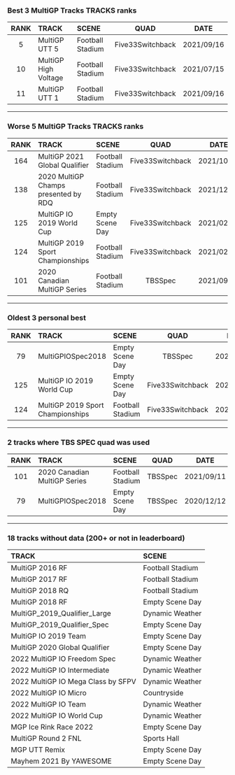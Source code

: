 ### Best 3 MultiGP Tracks TRACKS ranks
|RANK|TRACK|SCENE|QUAD|DATE|
|:---:|:---|:---|:---:|:---:|
|5|MultiGP UTT 5|Football Stadium|Five33Switchback|2021/09/16|
|10|MultiGP High Voltage|Football Stadium|Five33Switchback|2021/07/15|
|11|MultiGP UTT 1|Football Stadium|Five33Switchback|2021/09/16|
---
### Worse 5 MultiGP Tracks TRACKS ranks
|RANK|TRACK|SCENE|QUAD|DATE|
|:---:|:---|:---|:---:|:---:|
|164|MultiGP 2021 Global Qualifier|Football Stadium|Five33Switchback|2021/10/02|
|138|2020 MultiGP Champs presented by RDQ|Football Stadium|Five33Switchback|2021/12/10|
|125|MultiGP IO 2019 World Cup|Empty Scene Day|Five33Switchback|2021/02/03|
|124|MultiGP 2019 Sport Championships|Football Stadium|Five33Switchback|2021/02/20|
|101|2020 Canadian MultiGP Series|Football Stadium|TBSSpec|2021/09/11|
---
### Oldest 3 personal best
|RANK|TRACK|SCENE|QUAD|DATE|
|:---:|:---|:---|:---:|:---:|
|79|MultiGPIOSpec2018|Empty Scene Day|TBSSpec|2020/12/12|
|125|MultiGP IO 2019 World Cup|Empty Scene Day|Five33Switchback|2021/02/03|
|124|MultiGP 2019 Sport Championships|Football Stadium|Five33Switchback|2021/02/20|
---
### 2 tracks where TBS SPEC quad was used
|RANK|TRACK|SCENE|QUAD|DATE|
|:---:|:---|:---|:---:|:---:|
|101|2020 Canadian MultiGP Series|Football Stadium|TBSSpec|2021/09/11|
|79|MultiGPIOSpec2018|Empty Scene Day|TBSSpec|2020/12/12|
---
### 18 tracks without data (200+ or not in leaderboard)
|TRACK|SCENE|
|:---|:---|
|MultiGP 2016 RF|Football Stadium|
|MultiGP 2017 RF|Football Stadium|
|MultiGP 2018 RQ|Football Stadium|
|MultiGP 2018 RF|Empty Scene Day|
|MultiGP_2019_Qualifier_Large|Dynamic Weather|
|MultiGP_2019_Qualifier_Spec|Empty Scene Day|
|MultiGP IO 2019 Team|Empty Scene Day|
|MultiGP 2020 Global Qualifier|Empty Scene Day|
|2022 MultiGP IO Freedom Spec|Dynamic Weather|
|2022 MultiGP IO Intermediate|Dynamic Weather|
|2022 MultiGP IO Mega Class by SFPV|Dynamic Weather|
|2022 MultiGP IO Micro|Countryside|
|2022 MultiGP IO Team|Dynamic Weather|
|2022 MultiGP IO World Cup|Dynamic Weather|
|MGP Ice Rink Race 2022|Empty Scene Day|
|MultiGP Round 2 FNL|Sports Hall|
|MGP UTT Remix|Empty Scene Day|
|Mayhem 2021 By YAWESOME|Empty Scene Day|
